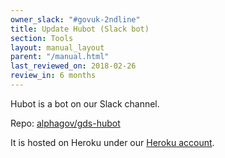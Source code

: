 ```yaml
---
owner_slack: "#govuk-2ndline"
title: Update Hubot (Slack bot)
section: Tools
layout: manual_layout
parent: "/manual.html"
last_reviewed_on: 2018-02-26
review_in: 6 months
---
```


Hubot is a bot on our Slack channel.

Repo: [alphagov/gds-hubot](https://github.com/alphagov/gds-hubot)

It is hosted on Heroku under our [Heroku account](heroku.html).
